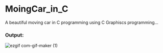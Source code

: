 # MoingCar_in_C
A beautiful moving car in C programming using C Graphiscs programming...
<h3>Output:</h3>

![ezgif com-gif-maker (1)](https://github.com/hey-its-d2t2/MoingCar_in_C/assets/63626210/550a35fa-108a-4b61-bce2-504f874dceb1)
